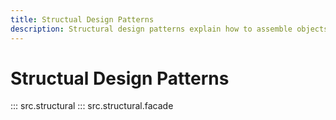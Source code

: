 ```yaml
---
title: Structual Design Patterns
description: Structural design patterns explain how to assemble objects and classes into larger structures, while keeping these structures flexible and efficient.
---
```


# Structual Design Patterns

::: src.structural
::: src.structural.facade